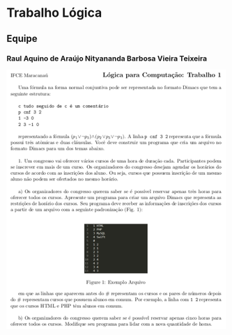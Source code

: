 <h1>Trabalho Lógica</h1>
<h2>Equipe</h2>
<h3>Raul Aquino de Araújo
Nityananda Barbosa Vieira Teixeira
</h3>
<img src="questao.png">

